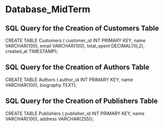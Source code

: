 # Database_MidTerm


## SQL Query for the Creation of __Customers__ Table
CREATE TABLE Customers (
    customer_id INT PRIMARY KEY,
    name VARCHAR(100),
    email VARCHAR(100),
    total_spent DECIMAL(10,2),
    created_at TIMESTAMP);
    
## SQL Query for the Creation of __Authors__ Table
CREATE TABLE Authors (
    author_id INT PRIMARY KEY,
    name VARCHAR(100),
    biography TEXT);
    
## SQL Query for the Creation of __Publishers__ Table
CREATE TABLE Publishers (
    publisher_id INT PRIMARY KEY,
    name VARCHAR(100),
    address VARCHAR(255));

